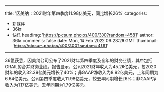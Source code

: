 
---
title: '因美纳：2021财年第四季度11.98亿美元，同比增长26%'
categories: 
 - 新媒体
 - 36kr
 - 快讯
headimg: 'https://picsum.photos/400/300?random=4581'
author: 36kr
comments: false
date: Mon, 14 Feb 2022 09:23:29 GMT
thumbnail: 'https://picsum.photos/400/300?random=4581'
---

<div>   
36氪获悉，因美纳公司公布了2021财年第四季度及全年的财务业绩，其中包括GRAIL的合并财务业绩。报告显示，公司2021财年收入为45.26亿美元，较2020财年的收入32.39亿美元增长了40%；非GAAP净收入为8.92亿美元，上年同期为6.64亿美元。公司第四季度收入11.98亿美元，较去年同期增长26%；非GAAP净收入为1.17亿美元，去年同期为1.79亿美元。  
</div>
            